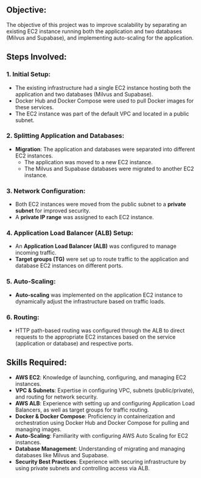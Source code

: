 <!-- @format -->

## **Objective:**

The objective of this project was to improve scalability by separating an existing EC2 instance running both the application and two databases (Milvus and Supabase), and implementing auto-scaling for the application.

## Steps Involved:

### 1. Initial Setup:

- The existing infrastructure had a single EC2 instance hosting both the application and two databases (Milvus and Supabase).
- Docker Hub and Docker Compose were used to pull Docker images for these services.
- The EC2 instance was part of the default VPC and located in a public subnet.

### 2. Splitting Application and Databases:

- **Migration**: The application and databases were separated into different EC2 instances.
  - The application was moved to a new EC2 instance.
  - The Milvus and Supabase databases were migrated to another EC2 instance.

### 3. Network Configuration:

- Both EC2 instances were moved from the public subnet to a **private subnet** for improved security.
- A **private IP range** was assigned to each EC2 instance.

### 4. Application Load Balancer (ALB) Setup:

- An **Application Load Balancer (ALB)** was configured to manage incoming traffic.
- **Target groups (TG)** were set up to route traffic to the application and database EC2 instances on different ports.

### 5. Auto-Scaling:

- **Auto-scaling** was implemented on the application EC2 instance to dynamically adjust the infrastructure based on traffic loads.

### 6. Routing:

- HTTP path-based routing was configured through the ALB to direct requests to the appropriate EC2 instances based on the service (application or database) and respective ports.

## Skills Required:

- **AWS EC2**: Knowledge of launching, configuring, and managing EC2 instances.
- **VPC & Subnets**: Expertise in configuring VPC, subnets (public/private), and routing for network security.
- **AWS ALB**: Experience with setting up and configuring Application Load Balancers, as well as target groups for traffic routing.
- **Docker & Docker Compose**: Proficiency in containerization and orchestration using Docker Hub and Docker Compose for pulling and managing images.
- **Auto-Scaling**: Familiarity with configuring AWS Auto Scaling for EC2 instances.
- **Database Management**: Understanding of migrating and managing databases like Milvus and Supabase.
- **Security Best Practices**: Experience with securing infrastructure by using private subnets and controlling access via ALB.

